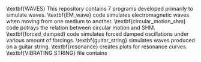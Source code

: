 \textbf{WAVES}
This repository contains 7 programs developed primarily to simulate waves. 
\textbf{EM_wave} code simulates electromagnetic waves when moving from one medium to another. 
\textbf{circular_motion_shm} code potrays the relation between circular motion and SHM.
\textbf{forced_damped) code simulates forced damped oscillations under various amount of forcings.
\textbf{guitar_string} simulates waves produced on a guitar string.
\textbf{resonance} creates plots for resonance curves.
\textbf{VIBRATING STRING} file contains  
